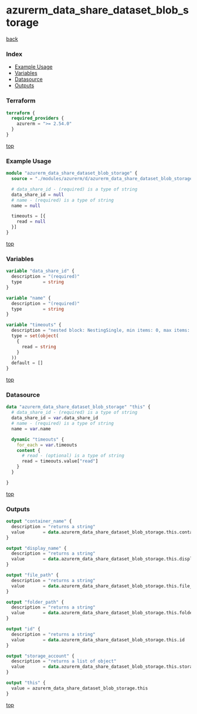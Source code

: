 # azurerm_data_share_dataset_blob_storage

[back](../azurerm.md)

### Index

- [Example Usage](#example-usage)
- [Variables](#variables)
- [Datasource](#datasource)
- [Outputs](#outputs)

### Terraform

```terraform
terraform {
  required_providers {
    azurerm = ">= 2.54.0"
  }
}
```

[top](#index)

### Example Usage

```terraform
module "azurerm_data_share_dataset_blob_storage" {
  source = "./modules/azurerm/d/azurerm_data_share_dataset_blob_storage"

  # data_share_id - (required) is a type of string
  data_share_id = null
  # name - (required) is a type of string
  name = null

  timeouts = [{
    read = null
  }]
}
```

[top](#index)

### Variables

```terraform
variable "data_share_id" {
  description = "(required)"
  type        = string
}

variable "name" {
  description = "(required)"
  type        = string
}

variable "timeouts" {
  description = "nested block: NestingSingle, min items: 0, max items: 0"
  type = set(object(
    {
      read = string
    }
  ))
  default = []
}
```

[top](#index)

### Datasource

```terraform
data "azurerm_data_share_dataset_blob_storage" "this" {
  # data_share_id - (required) is a type of string
  data_share_id = var.data_share_id
  # name - (required) is a type of string
  name = var.name

  dynamic "timeouts" {
    for_each = var.timeouts
    content {
      # read - (optional) is a type of string
      read = timeouts.value["read"]
    }
  }

}
```

[top](#index)

### Outputs

```terraform
output "container_name" {
  description = "returns a string"
  value       = data.azurerm_data_share_dataset_blob_storage.this.container_name
}

output "display_name" {
  description = "returns a string"
  value       = data.azurerm_data_share_dataset_blob_storage.this.display_name
}

output "file_path" {
  description = "returns a string"
  value       = data.azurerm_data_share_dataset_blob_storage.this.file_path
}

output "folder_path" {
  description = "returns a string"
  value       = data.azurerm_data_share_dataset_blob_storage.this.folder_path
}

output "id" {
  description = "returns a string"
  value       = data.azurerm_data_share_dataset_blob_storage.this.id
}

output "storage_account" {
  description = "returns a list of object"
  value       = data.azurerm_data_share_dataset_blob_storage.this.storage_account
}

output "this" {
  value = azurerm_data_share_dataset_blob_storage.this
}
```

[top](#index)